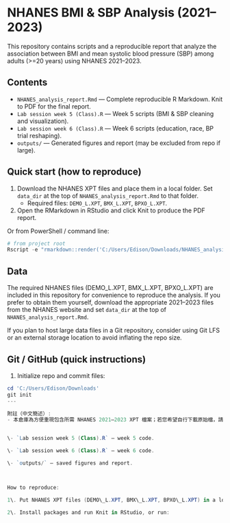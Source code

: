 # NHANES BMI & SBP Analysis (2021–2023)

This repository contains scripts and a reproducible report that analyze the association between BMI and mean systolic blood pressure (SBP) among adults (>=20 years) using NHANES 2021–2023.

## Contents
- `NHANES_analysis_report.Rmd` — Complete reproducible R Markdown. Knit to PDF for the final report.
- `Lab session week 5 (Class).R` — Week 5 scripts (BMI & SBP cleaning and visualization).
- `Lab session week 6 (Class).R` — Week 6 scripts (education, race, BP trial reshaping).
- `outputs/` — Generated figures and report (may be excluded from repo if large).

## Quick start (how to reproduce)
1. Download the NHANES XPT files and place them in a local folder. Set `data_dir` at the top of `NHANES_analysis_report.Rmd` to that folder.
   - Required files: `DEMO_L.XPT`, `BMX_L.XPT`, `BPXO_L.XPT`.
2. Open the RMarkdown in RStudio and click Knit to produce the PDF report.

Or from PowerShell / command line:

```powershell
# from project root
Rscript -e "rmarkdown::render('C:/Users/Edison/Downloads/NHANES_analysis_report.Rmd', output_format='pdf_document')"
```

## Data
The required NHANES files (DEMO_L.XPT, BMX_L.XPT, BPXO_L.XPT) are included in this repository for convenience to reproduce the analysis. If you prefer to obtain them yourself, download the appropriate 2021–2023 files from the NHANES website and set `data_dir` at the top of `NHANES_analysis_report.Rmd`.

If you plan to host large data files in a Git repository, consider using Git LFS or an external storage location to avoid inflating the repo size.

## Git / GitHub (quick instructions)
1. Initialize repo and commit files:
```powershell
cd 'C:/Users/Edison/Downloads'
git init
---

附註（中文簡述）:
- 本倉庫為方便重現包含所需 NHANES 2021–2023 XPT 檔案；若您希望自行下載原始檔，請至 NHANES 官方網站下載並在 Rmd 頂部設定 `data_dir`。


\- `Lab session week 5 (Class).R` — week 5 code.

\- `Lab session week 6 (Class).R` — week 6 code.

\- `outputs/` — saved figures and report.



How to reproduce:

1\. Put NHANES XPT files (DEMO\_L.XPT, BMX\_L.XPT, BPXO\_L.XPT) in a local folder and set `data\_dir` at top of the Rmd.

2\. Install packages and run Knit in RStudio, or run:

